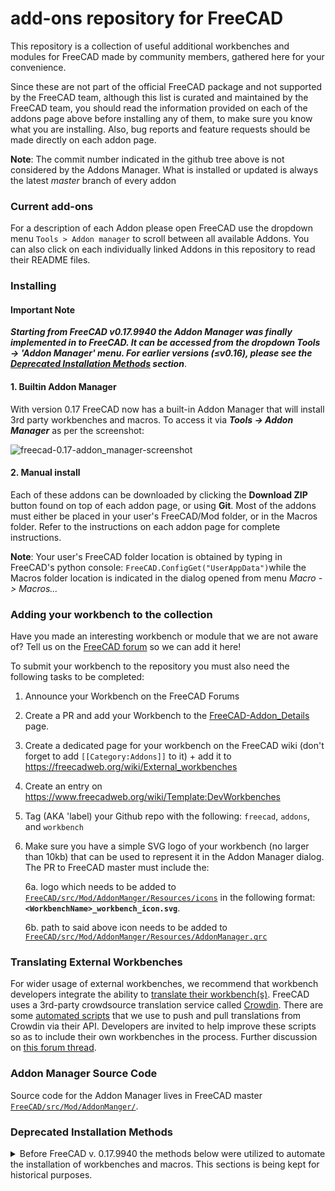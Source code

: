 # add-ons repository for FreeCAD

This repository is a collection of useful additional workbenches and modules for FreeCAD made by community members, gathered here for your convenience.

Since these are not part of the official FreeCAD package and not supported by the FreeCAD team, although this list is curated and maintained by the FreeCAD team, you should read the information provided on each of the addons page above before installing any of them, to make sure you know what you are installing. Also, bug reports and feature requests should be made directly on each addon page.

**Note**: The commit number indicated in the github tree above is not considered by the Addons Manager. What is installed or updated is always the latest *master* branch of every addon

### Current add-ons
For a description of each Addon please open FreeCAD use the dropdown menu `Tools > Addon manager` to scroll between all available Addons. 
You can also click on each individually linked Addons in this repository to read their README files.    

### Installing

#### Important Note
***Starting from FreeCAD v0.17.9940 the Addon Manager was finally implemented in to FreeCAD. It can be accessed from the dropdown Tools -> 'Addon Manager' menu. For earlier versions (≤v0.16), please see the [Deprecated Installation Methods](#deprecated-installation-methods) section***.

#### 1. Builtin Addon Manager

With version 0.17 FreeCAD now has a built-in Addon Manager that will install 3rd party workbenches and macros. To access it via ***Tools -> Addon Manager*** as per the screenshot:

![freecad-0.17-addon_manager-screenshot](https://user-images.githubusercontent.com/4140247/37867768-2eb7db20-2f73-11e8-83fb-8868995ba49d.png)


#### 2. Manual install

Each of these addons can be downloaded by clicking the **Download ZIP** button found on top of each addon page, or using **Git**. Most of the addons must either be placed in your user's FreeCAD/Mod folder, or in the Macros folder. Refer to the instructions on each addon page for complete instructions. 

**Note**: Your user's FreeCAD folder location is obtained by typing in FreeCAD's python console: `FreeCAD.ConfigGet("UserAppData")`while the Macros folder location is indicated in the dialog opened from menu *Macro -> Macros...*

### Adding your workbench to the collection

Have you made an interesting workbench or module that we are not aware of? Tell us on the [FreeCAD forum](http://forum.freecadweb.org) so we can add it here!

To submit your workbench to the repository you must also need the following tasks to be completed:
1. Announce your Workbench on the FreeCAD Forums
2. Create a PR and add your Workbench to the [FreeCAD-Addon_Details](https://github.com/FreeCAD/FreeCAD-addons/blob/master/FreeCAD-Addon-Details.md) page.
3. Create a dedicated page for your workbench on the FreeCAD wiki (don't forget to add `[[Category:Addons]]` to it) + add it to https://freecadweb.org/wiki/External_workbenches
4. Create an entry on https://www.freecadweb.org/wiki/Template:DevWorkbenches
5. Tag (AKA 'label) your Github repo with the following: `freecad`, `addons`, and `workbench`  
6. Make sure you have a simple SVG logo of your workbench (no larger than 10kb) that can be used to represent it in the Addon Manager dialog. The PR to FreeCAD master must include the:  

    6a. logo which needs to be added to [`FreeCAD/src/Mod/AddonManger/Resources/icons`](https://github.com/FreeCAD/FreeCAD/tree/master/src/Mod/AddonManager/Resources/icons) in the following format: **`<WorkbenchName>_workbench_icon.svg`**.  

    6b. path to said above icon needs to be added to [`FreeCAD/src/Mod/AddonManger/Resources/AddonManager.qrc`](https://github.com/FreeCAD/FreeCAD/tree/master/src/Mod/AddonManager/Resources/AddonManager.qrc)

### Translating External Workbenches

For wider usage of external workbenches, we recommend that workbench developers integrate the ability to [translate their workbench(s)](https://www.freecadweb.org/wiki/Translating_an_external_workbench). FreeCAD uses a 3rd-party crowdsource translation service called [Crowdin](https://crowdin.com/project/freecad). There are some [automated scripts](https://www.freecadweb.org/wiki/Crowdin_Scripts) that we use to push and pull translations from Crowdin via their API. Developers are invited to help improve these scripts so as to include their own workbenches in the process. Further discussion on [this forum thread](https://forum.freecadweb.org/viewtopic.php?f=10&t=36413). 

### Addon Manager Source Code

Source code for the Addon Manager lives in FreeCAD master [`FreeCAD/src/Mod/AddonManger/`](https://github.com/FreeCAD/FreeCAD/tree/master/src/Mod/AddonManager).

### Deprecated Installation Methods
<details>
  <summary>Before FreeCAD v. 0.17.9940 the methods below were utilized to automate the installation of workbenches and macros. This sections is being kept for historical purposes.
</summary>
  
#### 1. Using the installer macro

The installer macro can be launched from inside FreeCAD, and will download and install any of the addons above automatically. To install the installer macro:

1. Download [addons_installer.FCMacro](https://raw.githubusercontent.com/FreeCAD/FreeCAD-addons/da3cb72c54f94430e9afd8200b48f4f2f6ac7c8c/addons_installer.FCMacro)
2. Place the downloaded macro in your **FreeCAD Macros folder**. The FreeCAD Macros folder location is indicated in menu **Macros -> Macros -> User macros location**:
![the execute macro dialog](http://www.freecadweb.org/wiki/images/1/1e/Macro_installer_01.jpg)
3. Restart FreeCAD. The addons installer will now be listed in menu **Macro -> Macros** and can be launched by selecting it then clicking the **Execute** button:

![the addons installer](http://www.freecadweb.org/wiki/images/c/c6/Macro_installer_02.jpg)

#### 2. Using the "pluginloader" addon

The plugin loader is a much more elaborate way to install and manage additional content for freecad. Install it with the method above, or following the instructions on the [pluginloader page](https://github.com/microelly2/freecad-pluginloader).
</details>
